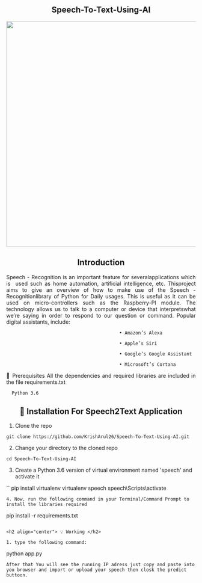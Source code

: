 <h2 align="center"> Speech-To-Text-Using-AI</h2>

 <p align="center">
  <img width="600" src="https://user-images.githubusercontent.com/74568334/140285192-70217000-11a5-4561-8867-62f14ea07db6.png">
</p>

<h2 align="center"> Introduction </h2>

<p style= 'text-align: justify;'> Speech - Recognition is an important feature for severalapplications which is  used such as home automation, artificial intelligence, etc. Thisproject aims to give an overview of how to make use of the Speech - Recognitionlibrary of Python for Daily usages. This is useful as it can be used on micro-controllers such as the Raspberry-PI module. The technology allows us to talk to a computer or device that interpretswhat we’re saying in order to respond to our question or command.
                                              Popular digital assistants, include:
 
                                              •	Amazon’s Alexa
 
                                              •	Apple’s Siri
 
                                              •	Google’s Google Assistant
 
                                              •	Microsoft’s Cortana
 
</p>

<p style= 'text-align: justify;'> 
   🔑 Prerequisites
      All the dependencies and required libraries are included in the file requirements.txt

      Python 3.6
 
</p>


<h2 align="center"> 🚀 Installation For Speech2Text Application </h2>

1. Clone the repo

```
git clone https://github.com/KrishArul26/Speech-To-Text-Using-AI.git

```
2. Change your directory to the cloned repo

```
cd Speech-To-Text-Using-AI

```
3. Create a Python 3.6 version of virtual environment named 'speech' and activate it

``
pip install virtualenv
virtualenv speech
speech\Scripts\activate

```
4. Now, run the following command in your Terminal/Command Prompt to install the libraries required

```
pip install -r requirements.txt

```

<h2 align="center"> 💡 Working </h2>

1. type the following command:

```
python app.py

```
After that You will see the running IP adress just copy and paste into you browser and import or upload your speech then closk the predict buttoon.
